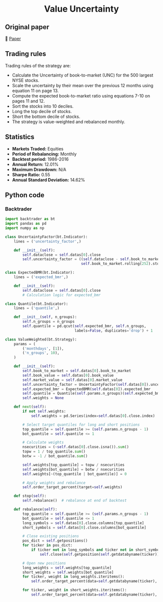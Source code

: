 <div align="center">
  <h1>Value Uncertainty</h1>
</div>

## Original paper

📕 [Paper](https://papers.ssrn.com/sol3/papers.cfm?abstract_id=3299582)

## Trading rules

Trading rules of the strategy are:

- Calculate the Uncertainty of book-to-market (UNC) for the 500 largest NYSE stocks.
- Scale the uncertainty by their mean over the previous 12 months using equation 11 on page 13.
- Compute the expected book-to-market ratio using equations 7-10 on pages 11 and 12.
- Sort the stocks into 10 deciles.
- Long the top decile of stocks.
- Short the bottom decile of stocks.
- The strategy is value-weighted and rebalanced monthly.

## Statistics

- **Markets Traded:** Equities
- **Period of Rebalancing:** Monthly
- **Backtest period:** 1986-2016
- **Annual Return:** 12.01%
- **Maximum Drawdown:** N/A
- **Sharpe Ratio:** 0.55
- **Annual Standard Deviation:** 14.62%

## Python code

### Backtrader

```python
import backtrader as bt
import pandas as pd
import numpy as np

class UncertaintyFactor(bt.Indicator):
    lines = ('uncertainty_factor',)

    def __init__(self):
        self.dataclose = self.datas[0].close
        self.uncertainty_factor = ((self.dataclose - self.book_to_market.rolling(252).mean()) /
                                   self.book_to_market.rolling(252).std())

class ExpectedBMR(bt.Indicator):
    lines = ('expected_bmr',)

    def __init__(self):
        self.dataclose = self.datas[0].close
        # Calculation logic for expected_bmr

class Quantile(bt.Indicator):
    lines = ('quantile',)

    def __init__(self, n_groups):
        self.n_groups = n_groups
        self.quantile = pd.qcut(self.expected_bmr, self.n_groups,
                                labels=False, duplicates='drop') + 1

class ValueWeighted(bt.Strategy):
    params = (
        ('monthdays', [1]),
        ('n_groups', 10),
    )

    def __init__(self):
        self.book_to_market = self.datas[0].book_to_market
        self.book_value = self.datas[0].book_value
        self.market_value = self.datas[0].market_value
        self.uncertainty_factor = UncertaintyFactor(self.datas[0]).uncertainty_factor
        self.expected_bmr = ExpectedBMR(self.datas[0]).expected_bmr
        self.quantile = Quantile(self.params.n_groups)(self.expected_bmr).quantile
        self.weights = None

    def next(self):
        if not self.weights:
            self.weights = pd.Series(index=self.datas[0].close.index)

        # Select target quantiles for long and short positions
        top_quantile = self.quantile >= (self.params.n_groups - 1)
        bot_quantile = self.quantile <= 1

        # Calculate weights
        nsecurities = (~self.datas[0].close.isna()).sum()
        topw = 1 / top_quantile.sum()
        botw = -1 / bot_quantile.sum()

        self.weights[top_quantile] = topw / nsecurities
        self.weights[bot_quantile] = botw / nsecurities
        self.weights[~(top_quantile | bot_quantile)] = 0

        # Apply weights and rebalance
        self.order_target_percent(target=self.weights)

    def stop(self):
        self.rebalance()  # rebalance at end of backtest

    def rebalance(self):
        top_quantile = self.quantile >= (self.params.n_groups - 1)
        bot_quantile = self.quantile <= 1
        long_symbols = self.datas[0].close.columns[top_quantile]
        short_symbols = self.datas[0].close.columns[bot_quantile]

        # Close existing positions
        pos_dict = self.getpositions()
        for ticker in pos_dict:
            if ticker not in long_symbols and ticker not in short_symbols:
                self.close(self.getposition(self.getdatabyname(ticker)))

        # Open new positions
        long_weights = self.weights[top_quantile]
        short_weights = self.weights[bot_quantile]
        for ticker, weight in long_weights.iteritems():
            self.order_target_percent(data=self.getdatabyname(ticker), target=weight)

        for ticker, weight in short_weights.iteritems():
            self.order_target_percent(data=self.getdatabyname(ticker), target=weight)

```